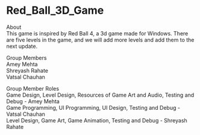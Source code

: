 # Red_Ball_3D_Game
About<br>
This game is inspired by Red Ball 4, a 3d game made for Windows. There are five levels in the game, and we will add more levels and add them to the next update.

Group Members <br>
Amey Mehta <br>
Shreyash Rahate <br>
Vatsal Chauhan <br>

Group Member Roles <br>
Game Design, Level Design, Resources of Game Art and Audio, Testing and Debug - Amey Mehta <br>
Game Programming, UI Programming, UI Design, Testing and Debug - Vatsal Chauhan <br>
Level Design, Game Art, Game Animation, Testing and Debug - Shreyash Rahate <br>
